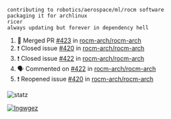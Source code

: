 ```
contributing to robotics/aerospace/ml/rocm software
packaging it for archlinux
ricer
always updating but forever in dependency hell
```

<!--START_SECTION:activity-->
1. 🎉 Merged PR [#423](https://github.com//rocm-arch/rocm-arch/pull/423) in [rocm-arch/rocm-arch](https://github.com//rocm-arch/rocm-arch)
2. ❗️ Closed issue [#420](https://github.com//rocm-arch/rocm-arch/issues/420) in [rocm-arch/rocm-arch](https://github.com//rocm-arch/rocm-arch)
3. ❗️ Closed issue [#422](https://github.com//rocm-arch/rocm-arch/issues/422) in [rocm-arch/rocm-arch](https://github.com//rocm-arch/rocm-arch)
4. 🗣 Commented on [#422](https://github.com//rocm-arch/rocm-arch/issues/422) in [rocm-arch/rocm-arch](https://github.com//rocm-arch/rocm-arch)
5. ❗️ Reopened issue [#420](https://github.com//rocm-arch/rocm-arch/issues/420) in [rocm-arch/rocm-arch](https://github.com//rocm-arch/rocm-arch)
<!--END_SECTION:activity-->


![statz](https://github-readme-stats.vercel.app/api?username=acxz&include_all_commits=true&show_icons=true)

[![lngwgez](https://github-readme-stats.vercel.app/api/top-langs/?username=acxz&layout=compact)](https://github.com/acxz/github-readme-stats)


<!--
**acxz/acxz** is a ✨ _special_ ✨ repository because its `README.md` (this file) appears on your GitHub profile.

Here are some ideas to get you started:

- 🔭 I’m currently working on ...
- 🌱 I’m currently learning ...
- 👯 I’m looking to collaborate on ...
- 🤔 I’m looking for help with ...
- 💬 Ask me about ...
- 📫 How to reach me: ...
- 😄 Pronouns: ...
- ⚡ Fun fact: ...
-->
